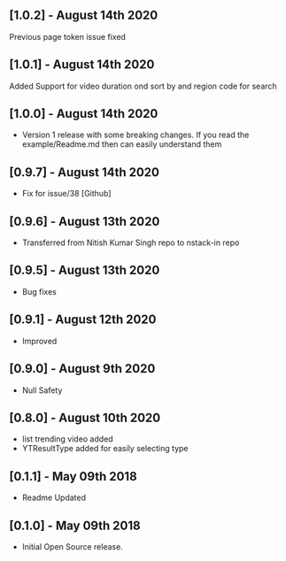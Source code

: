 ## [1.0.2] - August 14th 2020
Previous page token issue fixed
## [1.0.1] - August 14th 2020
Added Support for video duration ond sort by and region code for search
## [1.0.0] - August 14th 2020

- Version 1 release with some breaking changes. If you read the example/Readme.md then can easily understand them
## [0.9.7] - August 14th 2020

- Fix for issue/38 [Github]
## [0.9.6] - August 13th 2020

- Transferred from Nitish Kumar Singh repo to nstack-in repo 
## [0.9.5] - August 13th 2020

- Bug fixes 

## [0.9.1] - August 12th 2020

- Improved 

## [0.9.0] - August 9th 2020

- Null Safety 

## [0.8.0] - August 10th 2020

- list trending video added
- YTResultType added for easily selecting type

## [0.1.1] - May 09th 2018

- Readme Updated

## [0.1.0] - May 09th 2018

- Initial Open Source release.
